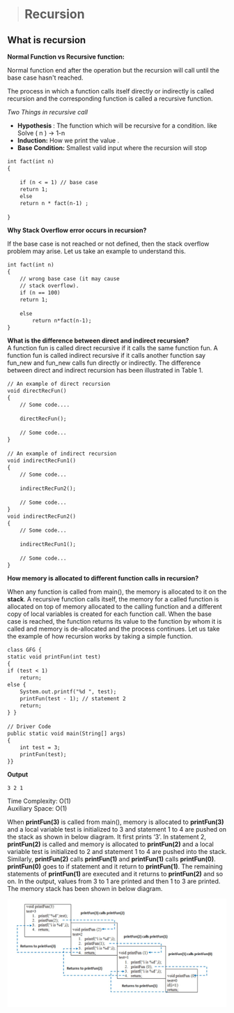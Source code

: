 > <h1> Recursion </h1>

<!DOCTYPE html>
<html lang="en">
<head>
    <meta charset="UTF-8">
    <meta http-equiv="X-UA-Compatible" content="IE=edge">
    <meta name="viewport" content="width=device-width, initial-scale=1.0">
</head>
<body>

<h2> What is recursion </h2>

<b>Normal Function vs Recursive function: </b>

Normal function end after the operation but the recursion will call until the base case hasn't reached.

The process in which a function calls itself directly or indirectly is called recursion and the corresponding function
is called a recursive function.

<i> Two Things in recursive call </i>
 <ul>
    <li><strong>Hypothesis </strong> : The function which will be recursive for a condition. like Solve ( n ) -> 1-n </li>
    <li><strong>Induction:</strong> How we print the value . </li>
    <li><strong>Base Condition:</strong> Smallest valid input where the recursion will stop</li>
</ul>
    
    int fact(int n)
    {

        if (n < = 1) // base case
        return 1;
        else    
        return n * fact(n-1) ;    

    }

<b>Why Stack Overflow error occurs in recursion?</b>

If the base case is not reached or not defined, then the stack overflow problem may arise. Let us take an example to
understand this.

    int fact(int n)
    {
        // wrong base case (it may cause
        // stack overflow).
        if (n == 100)
        return 1;
    
        else
            return n*fact(n-1);
    }

<b>What is the difference between direct and indirect recursion?</b>
<br>
A function fun is called direct recursive if it calls the same function fun. A function fun is called indirect recursive
if it calls another function say fun_new and fun_new calls fun directly or indirectly. The difference between direct and
indirect recursion has been illustrated in Table 1.

    // An example of direct recursion
    void directRecFun()
    {
        // Some code....
    
        directRecFun();
    
        // Some code...
    }

    // An example of indirect recursion
    void indirectRecFun1()
    {
        // Some code...
    
        indirectRecFun2();
    
        // Some code...
    }
    void indirectRecFun2()
    {
        // Some code...
    
        indirectRecFun1();
    
        // Some code...
    }

<b>How memory is allocated to different function calls in recursion?</b>


When any function is called from main(), the memory is allocated to it on the <b>stack</b>. A recursive function calls
itself, the memory for a called function is allocated on top of memory allocated to the calling function and a different
copy of local variables is created for each function call. When the base case is reached, the function returns its value
to the function by whom it is called and memory is de-allocated and the process continues.
Let us take the example of how recursion works by taking a simple function.

    class GFG {
    static void printFun(int test)
    {
    if (test < 1)
        return;
    else {
        System.out.printf("%d ", test);
        printFun(test - 1); // statement 2
        return;
    } }

	// Driver Code 
	public static void main(String[] args) 
	{ 
		int test = 3; 
		printFun(test); 
	}}

<b> Output</b>

    3 2 1 

Time Complexity: O(1)
<br>
Auxiliary Space: O(1)

<p>When <strong>printFun(3)</strong> is called from main(), memory is allocated to <strong>printFun(3)</strong> and a local variable test is initialized to 3 and statement 1 to 4 are pushed on the stack as shown in below diagram. It first prints ‘3’. In statement 2, <strong>printFun(2)</strong> is called and memory is allocated to <strong>printFun(2)</strong> and a local variable test is initialized to 2 and statement 1 to 4 are pushed into the stack. Similarly, <strong>printFun(2)</strong> calls <strong>printFun(1)</strong> and <strong>printFun(1)</strong> calls <strong>printFun(0)</strong>. <strong>printFun(0)</strong> goes to if statement and it return to <strong>printFun(1)</strong>. The remaining statements of <strong>printFun(1) </strong>are executed and it returns to <strong>printFun(2)</strong> and so on. In the output, values from 3 to 1 are printed and then 1 to 3 are printed. The memory stack has been shown in below diagram.</p>


![img.png](img.png)



</body>
</html>
